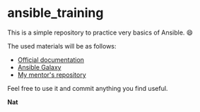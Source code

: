 # ansible_training

This is a simple repository to practice very basics of Ansible. :smile:

The used materials will be as follows:

- [Official documentation](https://docs.ansible.com/)
- [Ansible Galaxy](https://galaxy.ansible.com/ui/standalone/roles/TychoBrouwer/lighttpd/documentation/)
- [My mentor's repository](https://github.com/pawelpiwosz/AnsibleFirstSteps)

Feel free to use it and commit anything you find useful.

**Nat**